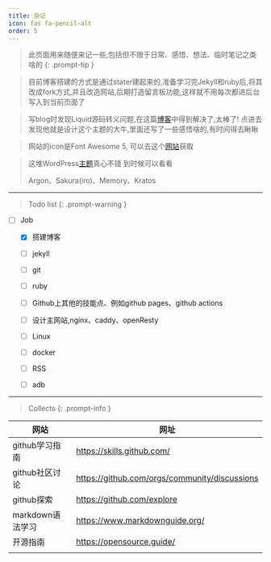 ```yaml
---
title: 杂记
icon: fas fa-pencil-alt
order: 5
---
```




> 此页面用来随便来记一些,包括但不限于日常、感悟、想法、临时笔记之类啥的
{: .prompt-tip }



> 目前博客搭建的方式是通过stater建起来的,准备学习完Jekyll和ruby后,将其改成fork方式,并且改造网站,后期打造留言板功能,这样就不用每次都进后台写入到当前页面了



> 写blog时发现Liquid源码转义问题,在这篇[博客](https://cotes.page/posts/jekyll-code-snippet/)中得到解决了,太棒了! 点进去发现他就是设计这个主题的大牛,里面还写了一些感悟啥的,有时间得去瞅瞅



> 网站的icon是Font Awesome 5, 可以去这个[网站](https://www.w3schools.com/icons/fontawesome5_intro.asp)获取



> 这堆WordPress[主题](https://www.liveout.cn/per_blogsheme_share/)真心不错 到时候可以看看
>
> Argon、Sakura(iro)、Memory、Kratos



---

> Todo list
{: .prompt-warning }



- [ ] Job
  - [x] 搭建博客
  - [ ] jekyll
  - [ ] git
  - [ ] ruby
  - [ ] Github上其他的技能点、例如github pages、github actions
  - [ ] 设计主网站,nginx、caddy、openResty
  - [ ] Linux
  - [ ] docker
  - [ ] RSS
  - [ ] adb



---

> Collects
{: .prompt-info }



| 网站             | 网址                                          |
| ---------------- | --------------------------------------------- |
| github学习指南   | <https://skills.github.com/>                    |
| github社区讨论   | <https://github.com/orgs/community/discussions> |
| github探索       | <https://github.com/explore>                    |
| markdown语法学习 | <https://www.markdownguide.org/>                |
| 开源指南         | <https://opensource.guide/>                     |
|                  |                                               |

